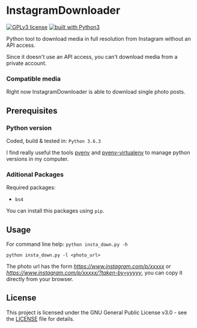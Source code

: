 # InstagramDownloader
[![GPLv3 license](https://img.shields.io/badge/license-GPLv3-blue.svg)](LICENSE)
[![built with Python3](https://img.shields.io/badge/built%20with-Python3-red.svg)](https://www.python.org/)

Python tool to download media in full resolution from Instagram without an API access.

Since it doesn't use an API access, you can't download media from a private account.
### Compatible media
Right now InstagramDownloader is able to download single photo posts.

## Prerequisites
### Python version
Coded, build & tested in: `Python 3.6.3`
 
 I find really useful the tools [pyenv](https://github.com/pyenv/pyenv) and [pyenv-virtualenv](https://github.com/pyenv/pyenv-virtualenv) to manage python versions in my computer.

### Aditional Packages

Required packages:

- `bs4`

You can install this packages using `pip`.

## Usage

For command line help: `python insta_down.py -h`

`python insta_down.py -l <photo_url>`

The photo url has the form *https://www.instagram.com/p/xxxxx* or *https://www.instagram.com/p/xxxxx/?taken-by=yyyyy*, you can copy it directly from your browser. 

## License
This project is licensed under the GNU General Public License v3.0 - see the [LICENSE](LICENSE) file for details.
